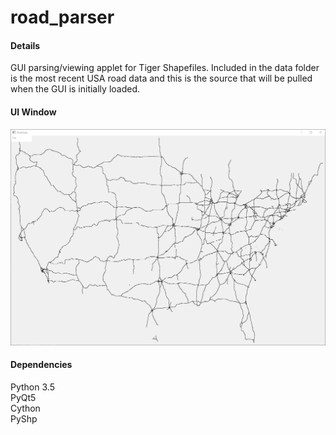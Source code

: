 # road_parser
#### Details
GUI parsing/viewing applet for Tiger Shapefiles. Included in the data folder is the most recent USA road data and this is the source that will be pulled when the GUI is initially loaded.

#### UI Window
![Alt text](https://github.com/bfaure/road_parser/blob/master/screenshots/Capture.PNG)

#### Dependencies
Python 3.5<br>
PyQt5<br>
Cython<br>
PyShp<br>
